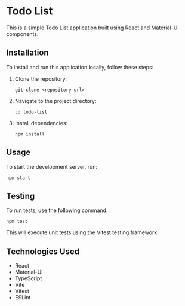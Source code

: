 # Todo List

This is a simple Todo List application built using React and Material-UI components.

## Installation

To install and run this application locally, follow these steps:

1. Clone the repository:

   ```
   git clone <repository-url>
   ```

2. Navigate to the project directory:

   ```
   cd todo-list
   ```

3. Install dependencies:

   ```
   npm install
   ```

## Usage

To start the development server, run:

    npm start

## Testing

To run tests, use the following command:

    npm test

This will execute unit tests using the Vitest testing framework.

## Technologies Used

- React
- Material-UI
- TypeScript
- Vite
- Vitest
- ESLint
